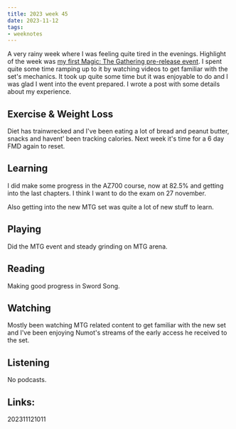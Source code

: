 ```yaml
---
title: 2023 week 45
date: 2023-11-12
tags:
- weeknotes
---
```


A very rainy week where I was feeling quite tired in the evenings. Highlight of the week was [my first Magic: The Gathering pre-release event](/zet/mtg-first-prerelease-ixalan/). I spent quite some time ramping up to it by watching videos to get familiar with the set's mechanics. It took up quite some time but it was enjoyable to do and I was glad I went into the event prepared. I wrote a post with some details about my experience.

## Exercise & Weight Loss

Diet has trainwrecked and I've been eating a lot of bread and peanut butter, snacks and havent' been tracking calories. Next week it's time for a 6 day FMD again to reset.

## Learning

I did make some progress in the AZ700 course, now at 82.5% and getting into the last chapters. I think I want to do the exam on 27 november.

Also getting into the new MTG set was quite a lot of new stuff to learn.

## Playing

Did the MTG event and steady grinding on MTG arena.

## Reading

Making good progress in Sword Song.

## Watching

Mostly been watching MTG related content to get familiar with the new set and I've been enjoying Numot's streams of the early access he received to the set.

## Listening

No podcasts.


## Links:

202311121011
